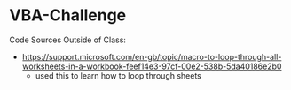 # VBA-Challenge

Code Sources Outside of Class:
- https://support.microsoft.com/en-gb/topic/macro-to-loop-through-all-worksheets-in-a-workbook-feef14e3-97cf-00e2-538b-5da40186e2b0
    - used this to learn how to loop through sheets
      
